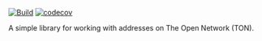 [![Build](https://github.com/RichardWGNR/ton-address/actions/workflows/build.yml/badge.svg)](https://github.com/RichardWGNR/ton-address/actions/workflows/build.yml)
[![codecov](https://codecov.io/gh/RichardWGNR/ton-address/branch/main/graph/badge.svg?token=3SY0TC20SX)](https://codecov.io/gh/RichardWGNR/ton-address)

A simple library for working with addresses on The Open Network (TON).